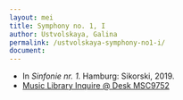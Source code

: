 ```yaml
---
layout: mei
title: Symphony no. 1, I
author: Ustvolskaya, Galina
permalink: /ustvolskaya-symphony-no1-i/
document:
---
```


- In *Sinfonie nr. 1.* Hamburg: Sikorski, 2019.
- <a href="https://tufts.primo.exlibrisgroup.com/permalink/01TUN_INST/1kc9gia/alma991018728033303851" target="_blank">Music Library Inquire @ Desk MSC9752</a>
